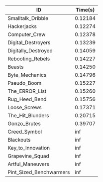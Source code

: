 |ID|Time(s)|
|-|-|
|Smalltalk_Dribble|0.12184|
|Hackerjacks|0.12274|
|Computer_Crew|0.12378|
|Digital_Destroyers|0.13239|
|Digitally_Destroyed|0.14059|
|Rebooting_Rebels|0.14227|
|Beasts|0.14250|
|Byte_Mechanics|0.14796|
|Pseudo_Boom|0.15227|
|The_ERROR_List|0.15260|
|Rug_Heed_Bend|0.15756|
|Loose_Screws|0.17371|
|The_Hit_Blunders|0.20715|
|Gonzo_Brutes|0.39707|
|Creed_Symbol|inf|
|Blackouts|inf|
|Key_to_Innovation|inf|
|Grapevine_Squad|inf|
|Artful_Maneuvers|inf|
|Pint_Sized_Benchwarmers|inf|
